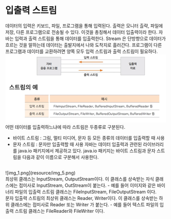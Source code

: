 # 입출력 스트림
데이터의 입력은 키보드, 파일, 프로그램을 통해 입력된다.
출력은 모니터 츨략, 파일에 저장, 다른 프로그램으로 전송될 수 있다.
이것을 총칭해서 데이터 입출력이라 한다.
자바는 입력과 출력 스트림을 통해 데이터를 입출력한다.
Stream 은 단방향으로 데이터가 흐르는 것을 말하는데 데이터는 출발지에서 나와 도착지로 흘러간다.
프로그램이 다른 프로그램과 데이터를 교환하려면 양쪽 모두 입력 스트림과 출력 스트림이 필요하다.
![img.png](resource/img_4.png) <br>
어떤 데이터를 입출력하느냐에 따라 스트림은 두종류로 구분된다.
<br>
- 바이트 스트림 : 그림, 멀티 미디어, 문자 등 모든 종류의 데이터를 입출력할 때 사용
- 문자 스트림 : 문자만 입출력할 때 사용
자바는 데이터 입출력과 관련된 라이브러리를 java.io 패키지에서 제공하고 있다. java.io 패키지는 바이트 스트림과 문자 스트림을 다음과 같이 이름으로 구분해서 사용한다.
<br>
![img_1.png](resource/img_5.png)<br>
최상위 클래스는 InputStream, OutputStream이다. 이 클래스를 상속받는 자식 클래스에는 접미사로 InputStream, OutStream이 붙는다. 
- 예를 들어 이미지와 같은 바이너리 파일의 입출력 스트림 클래스는 FileInputStream, FileOutputStream 이다. <br>
문자 입출력 스트림의 최상위 클래스는 Reader, Writer이다. 이 클래스를 상속받는 하위 클래스에는 접미사로 Reader 또는 Writer 가 붙는다.
- 예를 들어 텍스트 파일의 입출력 스트림 클래스는 FileReader와 FileWriter 이다.




